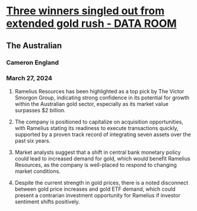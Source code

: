 # [Three winners singled out from extended gold rush - DATA ROOM](https://advance.lexis.com/api/document?collection=news&id=urn:contentItem:6BN4-6F41-JD3N-50WN-00000-00&context=1519360)
## The Australian
### Cameron England
### March 27, 2024

1. Ramelius Resources has been highlighted as a top pick by The Victor Smorgon Group, indicating strong confidence in its potential for growth within the Australian gold sector, especially as its market value surpasses $2 billion.

2. The company is positioned to capitalize on acquisition opportunities, with Ramelius stating its readiness to execute transactions quickly, supported by a proven track record of integrating seven assets over the past six years.

3. Market analysts suggest that a shift in central bank monetary policy could lead to increased demand for gold, which would benefit Ramelius Resources, as the company is well-placed to respond to changing market conditions.

4. Despite the current strength in gold prices, there is a noted disconnect between gold price increases and gold ETF demand, which could present a contrarian investment opportunity for Ramelius if investor sentiment shifts positively.